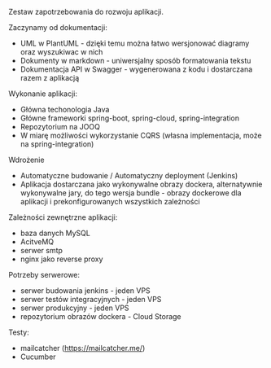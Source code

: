 Zestaw zapotrzebowania do rozwoju aplikacji. 

Zaczynamy od dokumentacji:
- UML w PlantUML - dzięki temu można łatwo wersjonować diagramy oraz wyszukiwac w nich
- Dokumenty w markdown - uniwersjalny sposób formatowania tekstu
- Dokumentacja API w Swagger - wygenerowana z kodu i dostarczana razem z aplikacją

Wykonanie aplikacji:
- Główna techonologia Java
- Główne frameworki spring-boot, spring-cloud, spring-integration
- Repozytorium na JOOQ
- W miarę możliwości wykorzystanie CQRS (własna implementacja, może na spring-integration)

Wdrożenie
- Automatyczne budowanie / Automatyczny deployment (Jenkins)
- Aplikacja dostarczana jako wykonywalne obrazy dockera, alternatywnie wykonywalne jary, do tego wersja bundle - obrazy dockerowe dla aplikacji i prekonfigurowanych wszystkich zależności

Zależności zewnętrzne aplikacji:
- baza danych MySQL
- AcitveMQ
- serwer smtp
- nginx jako reverse proxy 

Potrzeby serwerowe:
- serwer budowania jenkins - jeden VPS
- serwer testów integracyjnych - jeden VPS
- serwer produkcyjny - jeden VPS
- repozytorium obrazów dockera - Cloud Storage

Testy:
- mailcatcher (https://mailcatcher.me/)
- Cucumber
